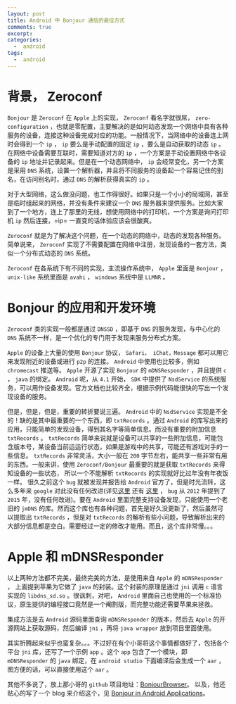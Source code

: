 ```yaml
---
layout: post
title: Android 中 Bonjour 通信的最佳方式
comments: true
excerpt:
categories:
  -  android
tags:
  -  android
---
```



# 背景， Zeroconf

`Bonjour` 是 `Zeroconf` 在 `Apple` 上的实现， `Zeroconf` 看名字就很屌， `zero-configuration` ，也就是零配置，主要解决的是如何动态发现一个网络中具有各种服务的设备，连接这种设备完成对应的功能。一般情况下，当网络中的设备连上网时会得到一个 `ip` ， `ip` 要么是手动配置的固定 `ip` ，要么是自动获取的动态 `ip` 。在网络中设备需要互联时，需要知道对方的 `ip` ，一个方案是手动设置网络中各设备的 `ip` 地址并记录起来。但是在一个动态网络中， `ip` 会经常变化，另一个方案是采用 `DNS` 系统，设置一个解析器，并且将不同服务的设备起一个容易记住的别名，在访问别名时，通过 `DNS` 的解析获得真实的 `ip` 。

对于大型网络，这么做没问题，也工作得很好。如果只是一个小小的局域网，甚至是临时组起来的网络，并没有条件来建议一个 `DNS` 服务器来提供服务。比如大家到了一个地方，连上了那里的无线，想使用网络中的打印机，一个方案是询问打印机 `ip` 然后连接，=ip= 一直变的话体验应该会很酸爽。

`Zeroconf` 就是为了解决这个问题，在一个动态的网络中，动态的发现各种服务。简单说来， `Zeroconf` 实现了不需要配置在网络中注册，发现设备的一套方法，类似一个分布式动态的 `DNS` 系统。

`Zeroconf` 在各系统下有不同的实现，主流操作系统中， `Apple` 里面是 `Bonjour` ， `unix-like` 系统里面是 `avahi` ， `windows` 系统中是 `LLMNR` 。


# Bonjour 的应用和开发环境

`Zeroconf` 类的实现一般都是通过 `DNSSD` ，即基于 `DNS` 的服务发现，与中心化的 `DNS` 系统不一样，是一个优化的专门用于发现来服务分布式方案。

`Apple` 的设备上大量的使用 `Bonjour` 协议， `Safari， iChat，Message` 都可以用它来发现附近的设备或进行 `p2p` 的连接。 `Android` 中使用也比较多，例如 `chromecast` 推送等。 `Apple` 开源了实现 `Bonjour` 的 `mDNSResponder` ，并且提供 `c` ， `java` 的绑定。 `Android` 呢，从 `4.1` 开始， `SDK` 中提供了 `NsdService` 的系统服务，可以用作设备发现。官方文档也比较齐全，根据示例代码能很快的写出一个发现设备的服务。

但是，但是，但是，重要的转折要说三遍。 `Android` 中的 `NsdService` 实现是不全的！缺的是其中最重要的一个东西，即 `txtRecords` 。通过 `Android` 的库写出来的应用，只能简单的发现设备，得到其名字等简单信息。而没有重要的附加信息 `txtRecords` 。 `txtRecords` 简单来说就是设备可以共享的一些附加信息，可能包含版本号，某设备当前运运行状态，如果是游戏中的共享，可能还有游戏对手的一些信息。 `txtRecords` 非常灵活，大小一般在 `200` 字节左右，能共享一些非常有用的东西。一般来讲，使用 `Zeroconf/Bonjour` 最重要的就是获取 `txtRecords` 来得知设备的一些状态， 所以一个不能解析 `txtRecords` 的实现就好比过年没有年夜饭一样。 很久之前这个 `bug` 就被发现并报告给 `Android` 官方了，但是时光流转，这么多年来 `google` 对此没有任何改进(详见[这里](https://code.google.com/p/android/issues/detail?id=35810) 还有 [这里](https://code.google.com/p/android/issues/detail?id=136099) ， `bug` 从 `2012` 年提到了 `2015` 年，没有任何改进)。要在 `Android` 里面完整支持设备发现，只能使用一个老旧的 `jmDNS` 的库。然而这个库也有各种问题，首先是好久没更新了，然后虽然可以提取出 `txtRecords` ，但是对 `txtRecords` 的解析有些小问题，导致解析出来的大部分信息都是空白。需要经过一定的修改才能用。而且，这个库非常慢。。。


# Apple 和 mDNSResponder

以上两种方法都不完美，最终完美的方法，是使用来自 `Apple` 的 `mDNSResponder` ， 上面提到苹果为它做了 `java` 的封装。这个封装的原理是通过 `jni` 调用 `c` 语言实现的 `libdns_sd.so` 。很讽刺，对吧， `Android` 里面自己也使用的一个标准协议，原生提供的编程接口竟然是一个阉割版，而完整功能还需要苹果来拯救。

集成方法是去 `Android` 源码里面查询 `mDNSResponder` 的版本，然后去 `Apple` 的开源网站上获取源码，然后编译 `jni` ，再将 `java wrapper` 放到项目里面使用。

其实折腾起来似乎也蛮复杂。。。不过好在有个小哥将这个事情都做好了，包括各个平台 `jni` 库，还写了一个示例 `app` 。这个 `app` 包含了一个模块，即 `mDNSResponder` 的 `java` 绑定，在 `android studio` 下面编译后会生成一个 `aar` ，图方便的话，可以直接使用这个 `aar` 。

其他不多说了，放上那小哥的 `github` 项目地址：[BonjourBrowser](https://github.com/andriydruk/BonjourBrowser)。 以及，他还贴心的写了一个 blog 来介绍这个，见 [Bonjour in Android Applications](http://andriydruk.github.io/post/mdnsresponder/)。
